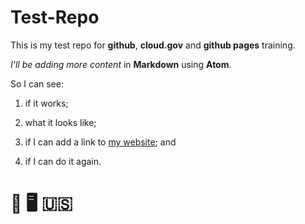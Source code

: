 # Test-Repo
This is my test repo for **github**, **cloud.gov** and **github pages** training.

*I'll be adding more content* in **Markdown** using **Atom**.

So I can see:

1. if it works;

2. what it looks like;

3. if I can add a link to [my website](https://robincarnahan.app.cloud.gov/); and

4. if I can do it again.


#      💪  🖥  🇺🇸

